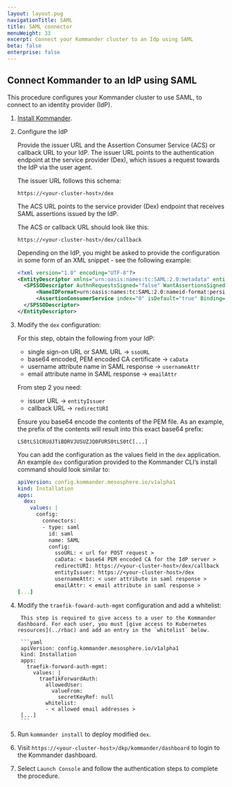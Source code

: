 ```yaml
---
layout: layout.pug
navigationTitle: SAML
title: SAML connector
menuWeight: 33
excerpt: Connect your Kommander cluster to an Idp using SAML
beta: false
enterprise: false
---
```


## Connect Kommander to an IdP using SAML

This procedure configures your Kommander cluster to use SAML, to connect to an identity provider (IdP).

1.   [Install Kommander](../../install).

1.   Configure the IdP

        Provide the issuer URL and the Assertion Consumer Service (ACS) or callback URL to your IdP. The issuer URL points to the authentication endpoint at the service provider (Dex), which issues a request towards the IdP via the user agent.

        The issuer URL follows this schema:

        ```text
        https://<your-cluster-host>/dex
        ```

        The ACS URL points to the service provider (Dex) endpoint that receives SAML assertions issued by the IdP.

        The ACS or callback URL should look like this:

        ```text
        https://<your-cluster-host>/dex/callback
        ```

        Depending on the IdP, you might be asked to provide the configuration in some form of an XML snippet - see the following example:

        ```xml
        <?xml version="1.0" encoding="UTF-8"?>
        <EntityDescriptor xmlns="urn:oasis:names:tc:SAML:2.0:metadata" entityID="https://<your-cluster-host>/dex">
          <SPSSODescriptor AuthnRequestsSigned="false" WantAssertionsSigned="true" protocolSupportEnumeration="urn:oasis:names:tc:SAML:2.0:protocol">
              <NameIDFormat>urn:oasis:names:tc:SAML:2.0:nameid-format:persistent</NameIDFormat>
              <AssertionConsumerService index="0" isDefault="true" Binding="urn:oasis:names:tc:SAML:2.0:bindings:HTTP-POST" Location="https://<your-cluster-host>/dex/callback" />
          </SPSSODescriptor>
        </EntityDescriptor>
        ```

1.   Modify the `dex` configuration:

        For this step, obtain the following from your IdP:

        - single sign-on URL or SAML URL -> `ssoURL`
        - base64 encoded, PEM encoded CA certificate -> `caData`
        - username attribute name in SAML response -> `usernameAttr`
        - email attribute name in SAML response -> `emailAttr`

        From step 2 you need:

        - issuer URL -> `entityIssuer`
        - callback URL -> `redirectURI`

        Ensure you base64 encode the contents of the PEM file. As an example, the prefix of the contents will result into this exact base64 prefix:

        ```text
        LS0tLS1CRUdJTiBDRVJUSUZJQ0FURS0tLS0tC[...]
        ```

        You can add the configuration as the values field in the `dex` application. An example `dex` configuration provided to the Kommander CLI’s install command should look similar to:

        ```yaml
        apiVersion: config.kommander.mesosphere.io/v1alpha1
        kind: Installation
        apps:
          dex:
            values: |
              config:
                connectors:
                - type: saml
                  id: saml
                  name: SAML
                  config:
                    ssoURL: < url for POST request >
                    caData: < base64 PEM encoded CA for the IdP server >
                    redirectURI: https://<your-cluster-host>/dex/callback
                    entityIssuer: https://<your-cluster-host>/dex
                    usernameAttr: < user attribute in saml response >
                    emailAttr: < email attribute in saml response >
        [...]
        ```

1. Modify the `traefik-foward-auth-mgmt` configuration and add a whitelist:

        This step is required to give access to a user to the Kommander dashboard. For each user, you must [give access to Kubernetes resources](../rbac) and add an entry in the `whitelist` below.

        ```yaml
        apiVersion: config.kommander.mesosphere.io/v1alpha1
        kind: Installation
        apps:
          traefik-forward-auth-mgmt:
            values: |
              traefikForwardAuth:
                allowedUser:
                  valueFrom:
                    secretKeyRef: null
                whitelist:
                - < allowed email addresses >
        [...]
        ```

1. Run `kommander install` to deploy modified `dex`.

1. Visit `https://<your-cluster-host>/dkp/kommander/dashboard` to login to the Kommander dashboard.

1. Select `Launch Console` and follow the authentication steps to complete the procedure.
